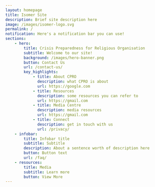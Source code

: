 ```yaml
---
layout: homepage
title: Isomer Site
description: Brief site description here
image: /images/isomer-logo.svg
permalink: /
notification: Here's a notification bar you can use!
sections:
    - hero:
        title: Crisis Preparedness for Religious Organisation
        subtitle: Welcome to our site!
        background: /images/hero-banner.png
        button: Contact Us
        url: /contact-us/
        key_highlights:
            - title: About CPRO
              description: what CPRO is about
              url: https://google.com
            - title: Resources
              description: some resources you can refer to
              url: https://gmail.com
            - title: Media Centre
              description: media resources
              url: https://gmail.com
            - title: Connect
              description: get in touch with us
              url: /privacy/
    - infobar:
        title: Infobar title
        subtitle: Subtitle
        description: About a sentence worth of description here
        button: Button text
        url: /faq/
    - resources:
        title: Media
        subtitle: Learn more
        button: View More
---
```

